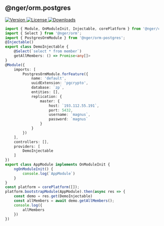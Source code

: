 ## @nger/orm.postgres

<p>
    <a href="https://www.npmjs.com/package/@nger/orm.postgres">
        <img src="https://img.shields.io/npm/v/@nger/orm.postgres.svg" alt="Version">
    </a>
    <a href="https://www.npmjs.com/package/@nger/orm.postgres">
        <img src="https://img.shields.io/npm/l/@nger/orm.postgres.svg" alt="License">
    </a>
    <a href="https://npmcharts.com/compare/@nger/orm.core?minimal=true">
        <img src="https://img.shields.io/npm/dm/@nger/orm.postgres.svg" alt="Downloads">
    </a>
</p>

```ts
import { Module, OnModuleInit, Injectable, corePlatform } from '@nger/core';
import { Select } from '@nger/orm';
import { PostgresOrmModule } from '@nger/orm-postgres';
@Injectable()
export class DemoInjectable {
    @Select(`select * from member`)
    getAllMembers: () => Promise<any[]>
}
@Module({
    imports: [
        PostgresOrmModule.forFeature({
            name: 'default',
            uuidExtension: 'pgcrypto',
            database: `zp`,
            entities: [],
            replication: {
                master: {
                    host: `193.112.55.191`,
                    port: 5432,
                    username: `magnus`,
                    password: `magnus`
                }
            }
        })
    ],
    controllers: [],
    providers: [
        DemoInjectable
    ]
})
export class AppModule implements OnModuleInit {
    ngOnModuleInit() {
        console.log(`AppModule`)
    }
}
const platform = corePlatform([]);
platform.bootstrapModule(AppModule).then(async res => {
    const demo = res.get(DemoInjectable)
    const allMembers = await demo.getAllMembers();
    console.log({
        allMembers
    })
})
```